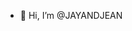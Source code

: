 - 👋 Hi, I’m @JAYANDJEAN

<!---
JAYANDJEAN/JAYANDJEAN is a ✨ special ✨ repository because its `README.md` (this file) appears on your GitHub profile.
You can click the Preview link to take a look at your changes.
--->
